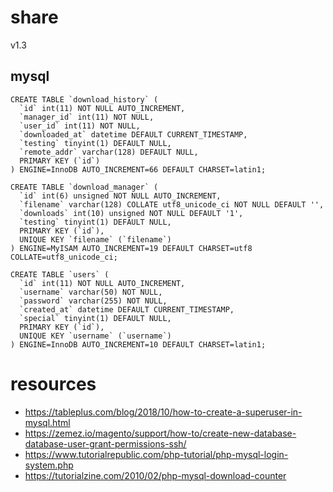 # share
v1.3

## mysql
```
CREATE TABLE `download_history` (
  `id` int(11) NOT NULL AUTO_INCREMENT,
  `manager_id` int(11) NOT NULL,
  `user_id` int(11) NOT NULL,
  `downloaded_at` datetime DEFAULT CURRENT_TIMESTAMP,
  `testing` tinyint(1) DEFAULT NULL,
  `remote_addr` varchar(128) DEFAULT NULL,
  PRIMARY KEY (`id`)
) ENGINE=InnoDB AUTO_INCREMENT=66 DEFAULT CHARSET=latin1;

CREATE TABLE `download_manager` (
  `id` int(6) unsigned NOT NULL AUTO_INCREMENT,
  `filename` varchar(128) COLLATE utf8_unicode_ci NOT NULL DEFAULT '',
  `downloads` int(10) unsigned NOT NULL DEFAULT '1',
  `testing` tinyint(1) DEFAULT NULL,
  PRIMARY KEY (`id`),
  UNIQUE KEY `filename` (`filename`)
) ENGINE=MyISAM AUTO_INCREMENT=19 DEFAULT CHARSET=utf8 COLLATE=utf8_unicode_ci;

CREATE TABLE `users` (
  `id` int(11) NOT NULL AUTO_INCREMENT,
  `username` varchar(50) NOT NULL,
  `password` varchar(255) NOT NULL,
  `created_at` datetime DEFAULT CURRENT_TIMESTAMP,
  `special` tinyint(1) DEFAULT NULL,
  PRIMARY KEY (`id`),
  UNIQUE KEY `username` (`username`)
) ENGINE=InnoDB AUTO_INCREMENT=10 DEFAULT CHARSET=latin1;
```

# resources
- https://tableplus.com/blog/2018/10/how-to-create-a-superuser-in-mysql.html
- https://zemez.io/magento/support/how-to/create-new-database-database-user-grant-permissions-ssh/
- https://www.tutorialrepublic.com/php-tutorial/php-mysql-login-system.php
- https://tutorialzine.com/2010/02/php-mysql-download-counter


